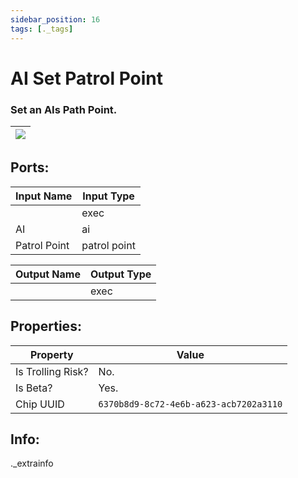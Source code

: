 ```yaml
---
sidebar_position: 16
tags: [._tags]
---
```


# AI Set Patrol Point


### Set an AIs Path Point.

| ![](https://images-ext-2.discordapp.net/external/MPmIaQzlEPmgGWlgi-WxBBXt0Bjv_zWPkg1y1f_sy3s/https/www.recroomcircuits.com/image/circuit/absolute-value?width=206&height=108) |
|-----|

## Ports:

| Input Name | Input Type |
|-----------|-----------|
|  | exec |
| AI | ai |
| Patrol Point | patrol point |

| Output Name | Output Type |
|-----------|-----------|
|  | exec |

## Properties:

| Property  | Value |
|-------------------|-----------|
| Is Trolling Risk? | No. |
| Is Beta? | Yes. |
| Chip UUID | `6370b8d9-8c72-4e6b-a623-acb7202a3110` |

## Info:
._extrainfo